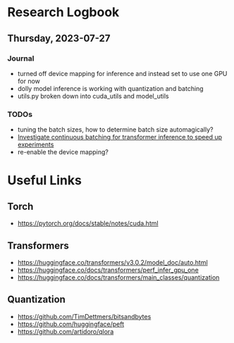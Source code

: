 # Research Logbook

## Thursday, 2023-07-27

### Journal
- turned off device mapping for inference and instead set to use one GPU for now
- dolly model inference is working with quantization and batching
- utils.py broken down into cuda_utils and model_utils

### TODOs
- tuning the batch sizes, how to determine batch size automagically?
- [Investigate continuous batching for transformer inference to speed up experiments](https://github.com/huggingface/text-generation-inference/tree/main/router)
- re-enable the device mapping?

# Useful Links

## Torch
- https://pytorch.org/docs/stable/notes/cuda.html

## Transformers
- https://huggingface.co/transformers/v3.0.2/model_doc/auto.html
- https://huggingface.co/docs/transformers/perf_infer_gpu_one
- https://huggingface.co/docs/transformers/main_classes/quantization

## Quantization
- https://github.com/TimDettmers/bitsandbytes
- https://github.com/huggingface/peft
- https://github.com/artidoro/qlora
